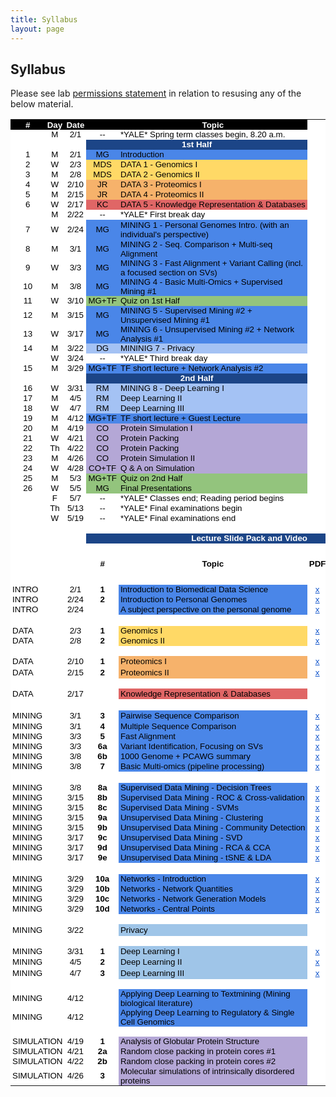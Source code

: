 ```yaml
---
title: Syllabus
layout: page
---
```


## Syllabus
Please see lab [permissions statement](https://sites.gersteinlab.org/permissions) in relation to resusing any of the below material.  

<html>
    <meta http-equiv="Content-Type" content="text/html; charset=utf-8">
    <link type="text/css" rel="stylesheet" href="resources/sheet.css">
    <style type="text/css">.ritz .waffle a { color: inherit; }.ritz .waffle .s7{background-color:#4a86e8;text-align:left;color:#000000;font-family:'docs-Helvetica Neue',Arial;font-size:10pt;vertical-align:middle;white-space:nowrap;overflow:hidden;direction:ltr;padding:0px 3px 0px 3px;}.ritz .waffle .s47{background-color:#ffffff;text-align:center;color:#000000;font-family:'Arial';font-size:10pt;vertical-align:middle;white-space:nowrap;overflow:hidden;direction:ltr;padding:0px 3px 0px 3px;}.ritz .waffle .s29{background-color:#ffffff;text-align:left;color:#000000;font-family:'docs-Helvetica Neue',Arial;font-size:10pt;vertical-align:middle;white-space:normal;overflow:hidden;word-wrap:break-word;direction:ltr;padding:0px 3px 0px 3px;}.ritz .waffle .s4{background-color:#ffffff;text-align:left;color:#000000;font-family:'docs-Helvetica Neue',Arial;font-size:10pt;vertical-align:middle;white-space:nowrap;overflow:hidden;direction:ltr;padding:0px 3px 0px 3px;}.ritz .waffle .s43{background-color:#ffffff;text-align:center;text-decoration:underline;-webkit-text-decoration-skip:none;text-decoration-skip-ink:none;color:#1155cc;font-family:'arial';font-size:10pt;vertical-align:middle;white-space:normal;overflow:hidden;word-wrap:break-word;direction:ltr;padding:0px 3px 0px 3px;}.ritz .waffle .s45{background-color:#ffffff;text-align:left;color:#f4cccc;font-family:'Arial';font-size:10pt;vertical-align:middle;white-space:normal;overflow:hidden;direction:ltr;padding:0px 3px 0px 3px;}.ritz .waffle .s23{background-color:#ffffff;text-align:center;color:#000000;font-family:'Arial';font-size:10pt;vertical-align:middle;white-space:normal;overflow:hidden;word-wrap:break-word;direction:ltr;padding:0px 3px 0px 3px;}.ritz .waffle .s31{background-color:#ffffff;text-align:center;text-decoration:underline;-webkit-text-decoration-skip:none;text-decoration-skip-ink:none;color:#1155cc;font-family:'docs-Helvetica Neue',Arial;font-size:10pt;vertical-align:middle;white-space:nowrap;overflow:hidden;direction:ltr;padding:0px 3px 0px 3px;}.ritz .waffle .s6{background-color:#4a86e8;text-align:center;color:#000000;font-family:'docs-Helvetica Neue',Arial;font-size:10pt;vertical-align:middle;white-space:nowrap;overflow:hidden;direction:ltr;padding:0px 3px 0px 3px;}.ritz .waffle .s32{background-color:#ffffff;text-align:center;text-decoration:underline;-webkit-text-decoration-skip:none;text-decoration-skip-ink:none;color:#1155cc;font-family:'Arial';font-size:10pt;vertical-align:middle;white-space:normal;overflow:hidden;direction:ltr;padding:0px 3px 0px 3px;}.ritz .waffle .s24{background-color:#1c4587;text-align:center;font-weight:bold;color:#ffffff;font-family:'Arial';font-size:10pt;vertical-align:middle;white-space:normal;overflow:hidden;direction:ltr;padding:0px 3px 0px 3px;}.ritz .waffle .s1{background-color:#ffffff;text-align:left;color:#000000;font-family:'Arial';font-size:10pt;vertical-align:middle;white-space:normal;overflow:hidden;direction:ltr;padding:0px 3px 0px 3px;}.ritz .waffle .s15{background-color:#93c47d;text-align:center;color:#000000;font-family:'docs-Helvetica Neue',Arial;font-size:10pt;vertical-align:middle;white-space:nowrap;overflow:hidden;direction:ltr;padding:0px 3px 0px 3px;}.ritz .waffle .s22{background-color:#ffffff;text-align:center;color:#000000;font-family:'Arial';font-size:10pt;vertical-align:middle;white-space:normal;overflow:hidden;direction:ltr;padding:0px 3px 0px 3px;}.ritz .waffle .s33{background-color:#ffffff;text-align:left;text-decoration:underline;-webkit-text-decoration-skip:none;text-decoration-skip-ink:none;color:#1155cc;font-family:'Arial';font-size:10pt;vertical-align:middle;white-space:normal;overflow:hidden;direction:ltr;padding:0px 3px 0px 3px;}.ritz .waffle .s48{background-color:#b4a7d6;text-align:left;color:#000000;font-family:'docs-Helvetica Neue',Arial;font-size:10pt;vertical-align:middle;white-space:nowrap;overflow:hidden;direction:ltr;padding:0px 3px 0px 3px;}.ritz .waffle .s12{background-color:#e06666;text-align:center;color:#000000;font-family:'docs-Helvetica Neue',Arial;font-size:10pt;vertical-align:middle;white-space:nowrap;overflow:hidden;direction:ltr;padding:0px 3px 0px 3px;}.ritz .waffle .s14{background-color:#4a86e8;text-align:left;color:#000000;font-family:'docs-Helvetica Neue',Arial;font-size:10pt;vertical-align:middle;white-space:normal;overflow:hidden;direction:ltr;padding:0px 3px 0px 3px;}.ritz .waffle .s49{background-color:#b4a7d6;text-align:left;color:#000000;font-family:'Arial';font-size:10pt;vertical-align:middle;white-space:normal;overflow:hidden;direction:ltr;padding:0px 3px 0px 3px;}.ritz .waffle .s11{background-color:#f6b26b;text-align:left;color:#000000;font-family:'docs-Helvetica Neue',Arial;font-size:10pt;vertical-align:middle;white-space:nowrap;overflow:hidden;direction:ltr;padding:0px 3px 0px 3px;}.ritz .waffle .s30{background-color:#ffffff;text-align:center;color:#f4cccc;font-family:'docs-Helvetica Neue',Arial;font-size:10pt;vertical-align:middle;white-space:normal;overflow:hidden;word-wrap:break-word;direction:ltr;padding:0px 3px 0px 3px;}.ritz .waffle .s3{background-color:#ffffff;text-align:center;color:#000000;font-family:'docs-Helvetica Neue',Arial;font-size:10pt;vertical-align:middle;white-space:normal;overflow:hidden;word-wrap:break-word;direction:ltr;padding:0px 3px 0px 3px;}.ritz .waffle .s36{background-color:#ffffff;text-align:center;text-decoration:underline;-webkit-text-decoration-skip:none;text-decoration-skip-ink:none;color:#1155cc;font-family:'Arial';font-size:10pt;vertical-align:middle;white-space:nowrap;overflow:hidden;direction:ltr;padding:0px 3px 0px 3px;}.ritz .waffle .s40{background-color:#e06666;text-align:left;color:#000000;font-family:'docs-Helvetica Neue',Arial;font-size:10pt;vertical-align:middle;white-space:normal;overflow:hidden;direction:ltr;padding:0px 3px 0px 3px;}.ritz .waffle .s37{background-color:#ffffff;text-align:center;text-decoration:underline;-webkit-text-decoration-skip:none;text-decoration-skip-ink:none;color:#1155cc;font-family:'arial';font-size:10pt;vertical-align:middle;white-space:normal;overflow:hidden;direction:ltr;padding:0px 3px 0px 3px;}.ritz .waffle .s44{background-color:#ffffff;text-align:center;text-decoration:underline;-webkit-text-decoration-skip:none;text-decoration-skip-ink:none;color:#1155cc;font-family:'Arial';font-size:10pt;vertical-align:middle;white-space:normal;overflow:hidden;word-wrap:break-word;direction:ltr;padding:0px 3px 0px 3px;}.ritz .waffle .s26{background-color:#ffffff;text-align:center;font-weight:bold;color:#000000;font-family:'Arial';font-size:10pt;vertical-align:middle;white-space:normal;overflow:hidden;direction:ltr;padding:0px 3px 0px 3px;}.ritz .waffle .s50{background-color:#ffffff;text-align:left;font-weight:bold;color:#000000;font-family:'Arial';font-size:10pt;vertical-align:middle;white-space:normal;overflow:hidden;direction:ltr;padding:0px 3px 0px 3px;}.ritz .waffle .s16{background-color:#93c47d;text-align:left;color:#000000;font-family:'docs-Helvetica Neue',Arial;font-size:10pt;vertical-align:middle;white-space:normal;overflow:hidden;direction:ltr;padding:0px 3px 0px 3px;}.ritz .waffle .s28{background-color:#ffffff;text-align:center;font-weight:bold;color:#000000;font-family:'Arial';font-size:10pt;vertical-align:middle;white-space:normal;overflow:hidden;word-wrap:break-word;direction:ltr;padding:0px 3px 0px 3px;}.ritz .waffle .s2{background-color:#ffffff;text-align:center;color:#000000;font-family:'docs-Helvetica Neue',Arial;font-size:10pt;vertical-align:middle;white-space:nowrap;overflow:hidden;direction:ltr;padding:0px 3px 0px 3px;}.ritz .waffle .s13{background-color:#e06666;text-align:left;color:#000000;font-family:'docs-Helvetica Neue',Arial;font-size:10pt;vertical-align:middle;white-space:nowrap;overflow:hidden;direction:ltr;padding:0px 3px 0px 3px;}.ritz .waffle .s8{background-color:#ffd966;text-align:center;color:#000000;font-family:'docs-Helvetica Neue',Arial;font-size:10pt;vertical-align:middle;white-space:nowrap;overflow:hidden;direction:ltr;padding:0px 3px 0px 3px;}.ritz .waffle .s9{background-color:#ffd966;text-align:left;color:#000000;font-family:'docs-Helvetica Neue',Arial;font-size:10pt;vertical-align:middle;white-space:nowrap;overflow:hidden;direction:ltr;padding:0px 3px 0px 3px;}.ritz .waffle .s25{background-color:#ffffff;text-align:center;font-weight:bold;color:#ffffff;font-family:'Arial';font-size:10pt;vertical-align:middle;white-space:normal;overflow:hidden;direction:ltr;padding:0px 3px 0px 3px;}.ritz .waffle .s39{background-color:#ffffff;text-align:left;color:#000000;font-family:'arial';font-size:10pt;vertical-align:middle;white-space:normal;overflow:hidden;direction:ltr;padding:0px 3px 0px 3px;}.ritz .waffle .s5{background-color:#1c4587;text-align:center;font-weight:bold;color:#ffffff;font-family:'docs-Helvetica Neue',Arial;font-size:10pt;vertical-align:middle;white-space:nowrap;overflow:hidden;direction:ltr;padding:0px 3px 0px 3px;}.ritz .waffle .s38{background-color:#f6b26b;text-align:left;color:#000000;font-family:'docs-Helvetica Neue',Arial;font-size:10pt;vertical-align:middle;white-space:normal;overflow:hidden;direction:ltr;padding:0px 3px 0px 3px;}.ritz .waffle .s42{background-color:#4a86e8;text-align:left;color:#000000;font-family:'Arial';font-size:10pt;vertical-align:middle;white-space:normal;overflow:hidden;direction:ltr;padding:0px 3px 0px 3px;}.ritz .waffle .s34{background-color:#ffffff;text-align:center;color:#f4cccc;font-family:'Arial';font-size:10pt;vertical-align:middle;white-space:normal;overflow:hidden;direction:ltr;padding:0px 3px 0px 3px;}.ritz .waffle .s46{background-color:#9fc5e8;text-align:left;color:#000000;font-family:'docs-Helvetica Neue',Arial;font-size:10pt;vertical-align:middle;white-space:normal;overflow:hidden;direction:ltr;padding:0px 3px 0px 3px;}.ritz .waffle .s35{background-color:#ffffff;text-align:left;color:#000000;font-family:'docs-Helvetica Neue',Arial;font-size:10pt;vertical-align:middle;white-space:normal;overflow:hidden;direction:ltr;padding:0px 3px 0px 3px;}.ritz .waffle .s41{background-color:#ffffff;text-align:center;text-decoration:underline;-webkit-text-decoration-skip:none;text-decoration-skip-ink:none;color:#1155cc;font-family:'docs-Helvetica Neue',Arial;font-size:10pt;vertical-align:middle;white-space:normal;overflow:hidden;direction:ltr;padding:0px 3px 0px 3px;}.ritz .waffle .s20{background-color:#b4a7d6;text-align:center;color:#000000;font-family:'docs-Helvetica Neue',Arial;font-size:10pt;vertical-align:middle;white-space:nowrap;overflow:hidden;direction:ltr;padding:0px 3px 0px 3px;}.ritz .waffle .s19{background-color:#ffffff;text-align:center;font-weight:bold;color:#ffffff;font-family:'docs-Helvetica Neue',Arial;font-size:10pt;vertical-align:middle;white-space:nowrap;overflow:hidden;direction:ltr;padding:0px 3px 0px 3px;}.ritz .waffle .s21{background-color:#b4a7d6;text-align:left;color:#000000;font-family:'docs-Helvetica Neue',Arial;font-size:10pt;vertical-align:middle;white-space:normal;overflow:hidden;direction:ltr;padding:0px 3px 0px 3px;}.ritz .waffle .s0{background-color:#000000;text-align:center;font-weight:bold;color:#ffffff;font-family:'docs-Helvetica Neue',Arial;font-size:10pt;vertical-align:middle;white-space:nowrap;overflow:hidden;direction:ltr;padding:0px 3px 0px 3px;}.ritz .waffle .s27{background-color:#ffffff;text-align:center;font-weight:bold;color:#000000;font-family:'Arial';font-size:10pt;vertical-align:middle;white-space:nowrap;overflow:hidden;direction:ltr;padding:0px 3px 0px 3px;}.ritz .waffle .s17{background-color:#a4c2f4;text-align:center;color:#000000;font-family:'docs-Helvetica Neue',Arial;font-size:10pt;vertical-align:middle;white-space:normal;overflow:hidden;direction:ltr;padding:0px 3px 0px 3px;}.ritz .waffle .s18{background-color:#a4c2f4;text-align:left;color:#000000;font-family:'docs-Helvetica Neue',Arial;font-size:10pt;vertical-align:middle;white-space:normal;overflow:hidden;direction:ltr;padding:0px 3px 0px 3px;}.ritz .waffle .s10{background-color:#f6b26b;text-align:center;color:#000000;font-family:'docs-Helvetica Neue',Arial;font-size:10pt;vertical-align:middle;white-space:nowrap;overflow:hidden;direction:ltr;padding:0px 3px 0px 3px;}</style>
    <div class="ritz grid-container" dir="ltr">
        <table class="waffle" cellspacing="0" cellpadding="0">
            <tbody>
                <tr style="height: 16px">
                    <td class="s0" dir="ltr">#</td>
                    <td class="s0" dir="ltr">Day</td>
                    <td class="s0" dir="ltr">Date</td>
                    <td class="s0"></td>
                    <td class="s0" dir="ltr">Topic</td>
                    <td class="s1"></td>
                    <td class="s1"></td>
                    <td class="s1"></td>
                    <td class="s1"></td>
                </tr>
                <tr style="height: 16px">
                    <td class="s2"></td>
                    <td class="s3" dir="ltr">M</td>
                    <td class="s3" dir="ltr">2/1</td>
                    <td class="s2" dir="ltr">--</td>
                    <td class="s4" dir="ltr">*YALE* Spring term classes begin, 8.20 a.m.</td>
                    <td class="s1"></td>
                    <td class="s1"></td>
                    <td class="s1"></td>
                    <td class="s1"></td>
                </tr>
                <tr style="height: 16px">
                    <td class="s1"></td>
                    <td class="s1"></td>
                    <td class="s1"></td>
                    <td class="s5" dir="ltr" colspan="2">1st Half</td>
                    <td class="s1"></td>
                    <td class="s1"></td>
                    <td class="s1"></td>
                    <td class="s1"></td>
                </tr>
                <tr style="height: 16px">
                    <td class="s2" dir="ltr">1</td>
                    <td class="s3" dir="ltr">M</td>
                    <td class="s3" dir="ltr">2/1</td>
                    <td class="s6" dir="ltr">MG</td>
                    <td class="s7" dir="ltr">Introduction</td>
                    <td class="s1"></td>
                    <td class="s1"></td>
                    <td class="s1"></td>
                    <td class="s1"></td>
                </tr>
                <tr style="height: 16px">
                    <td class="s2" dir="ltr">2</td>
                    <td class="s3" dir="ltr">W</td>
                    <td class="s3" dir="ltr">2/3</td>
                    <td class="s8" dir="ltr">MDS</td>
                    <td class="s9" dir="ltr">DATA 1 - Genomics I</td>
                    <td class="s1"></td>
                    <td class="s1"></td>
                    <td class="s1"></td>
                    <td class="s1"></td>
                </tr>
                <tr style="height: 16px">
                    <td class="s2" dir="ltr">3</td>
                    <td class="s3" dir="ltr">M</td>
                    <td class="s3" dir="ltr">2/8</td>
                    <td class="s8" dir="ltr">MDS</td>
                    <td class="s9" dir="ltr">DATA 2 - Genomics II</td>
                    <td class="s1"></td>
                    <td class="s1"></td>
                    <td class="s1"></td>
                    <td class="s1"></td>
                </tr>
                <tr style="height: 16px">
                    <td class="s2" dir="ltr">4</td>
                    <td class="s3">W</td>
                    <td class="s3" dir="ltr">2/10</td>
                    <td class="s10" dir="ltr">JR</td>
                    <td class="s11" dir="ltr">DATA 3 - Proteomics I</td>
                    <td class="s1"></td>
                    <td class="s1"></td>
                    <td class="s1"></td>
                    <td class="s1"></td>
                </tr>
                <tr style="height: 16px">
                    <td class="s2" dir="ltr">5</td>
                    <td class="s3">M</td>
                    <td class="s3" dir="ltr">2/15</td>
                    <td class="s10" dir="ltr">JR</td>
                    <td class="s11" dir="ltr">DATA 4 - Proteomics II</td>
                    <td class="s1"></td>
                    <td class="s1"></td>
                    <td class="s1"></td>
                    <td class="s1"></td>
                </tr>
                <tr style="height: 16px">
                    <td class="s2" dir="ltr">6</td>
                    <td class="s3">W</td>
                    <td class="s3" dir="ltr">2/17</td>
                    <td class="s12" dir="ltr">KC</td>
                    <td class="s13" dir="ltr">DATA 5 - Knowledge Representation &amp; Databases</td>
                    <td class="s1"></td>
                    <td class="s1"></td>
                    <td class="s1"></td>
                    <td class="s1"></td>
                </tr>
                <tr style="height: 16px">
                    <td class="s2" dir="ltr"></td>
                    <td class="s3">M</td>
                    <td class="s3" dir="ltr">2/22</td>
                    <td class="s2" dir="ltr">--</td>
                    <td class="s4" dir="ltr">*YALE* First break day</td>
                    <td class="s1"></td>
                    <td class="s1"></td>
                    <td class="s1"></td>
                    <td class="s1"></td>
                </tr>
                <tr style="height: 16px">
                    <td class="s2" dir="ltr" rowspan="2">7</td>
                    <td class="s3" rowspan="2">W</td>
                    <td class="s3" dir="ltr" rowspan="2">2/24</td>
                    <td class="s6" dir="ltr" rowspan="2">MG</td>
                    <td class="s14" rowspan="2">MINING 1 - Personal Genomes Intro. (with an individual&#39;s perspective)</td>
                    <td class="s1"></td>
                    <td class="s1"></td>
                    <td class="s1"></td>
                    <td class="s1"></td>
                </tr>
                <tr style="height: 16px">
                    <td class="s1"></td>
                    <td class="s1"></td>
                    <td class="s1"></td>
                    <td class="s1"></td>
                </tr>
                <tr style="height: 16px">
                    <td class="s2" dir="ltr">8</td>
                    <td class="s3">M</td>
                    <td class="s3" dir="ltr">3/1</td>
                    <td class="s6" dir="ltr">MG</td>
                    <td class="s14" dir="ltr">MINING 2 - Seq. Comparison + Multi-seq Alignment</td>
                    <td class="s1"></td>
                    <td class="s1"></td>
                    <td class="s1"></td>
                    <td class="s1"></td>
                </tr>
                <tr style="height: 16px">
                    <td class="s2" dir="ltr">9</td>
                    <td class="s3">W</td>
                    <td class="s3" dir="ltr">3/3</td>
                    <td class="s6" dir="ltr">MG</td>
                    <td class="s14" dir="ltr">MINING 3 - Fast Alignment + Variant Calling (incl. a focused section on SVs)</td>
                    <td class="s1"></td>
                    <td class="s1"></td>
                    <td class="s1"></td>
                    <td class="s1"></td>
                </tr>
                <tr style="height: 16px">
                    <td class="s2" dir="ltr">10</td>
                    <td class="s3">M</td>
                    <td class="s3" dir="ltr">3/8</td>
                    <td class="s6" dir="ltr">MG</td>
                    <td class="s14" dir="ltr">MINING 4 - Basic Multi-Omics + Supervised Mining #1</td>
                    <td class="s1"></td>
                    <td class="s1"></td>
                    <td class="s1"></td>
                    <td class="s1"></td>
                </tr>
                <tr style="height: 16px">
                    <td class="s2" dir="ltr">11</td>
                    <td class="s3">W</td>
                    <td class="s3" dir="ltr">3/10</td>
                    <td class="s15" dir="ltr">MG+TF</td>
                    <td class="s16">Quiz on 1st Half</td>
                    <td class="s1"></td>
                    <td class="s1"></td>
                    <td class="s1"></td>
                    <td class="s1"></td>
                </tr>
                <tr style="height: 16px">
                    <td class="s2" dir="ltr">12</td>
                    <td class="s3">M</td>
                    <td class="s3" dir="ltr">3/15</td>
                    <td class="s6" dir="ltr">MG</td>
                    <td class="s14" dir="ltr">MINING 5 - Supervised Mining #2 + Unsupervised Mining #1</td>
                    <td class="s1"></td>
                    <td class="s1"></td>
                    <td class="s1"></td>
                    <td class="s1"></td>
                </tr>
                <tr style="height: 16px">
                    <td class="s2" dir="ltr">13</td>
                    <td class="s3">W</td>
                    <td class="s3" dir="ltr">3/17</td>
                    <td class="s6" dir="ltr">MG</td>
                    <td class="s14" dir="ltr">MINING 6 - Unsupervised Mining #2 + Network Analysis #1</td>
                    <td class="s1"></td>
                    <td class="s1"></td>
                    <td class="s1"></td>
                    <td class="s1"></td>
                </tr>
                <tr style="height: 16px">
                    <td class="s2" dir="ltr">14</td>
                    <td class="s3">M</td>
                    <td class="s3" dir="ltr">3/22</td>
                    <td class="s17" dir="ltr">DG</td>
                    <td class="s18" dir="ltr">MININIG 7 - Privacy</td>
                    <td class="s1"></td>
                    <td class="s1"></td>
                    <td class="s1"></td>
                    <td class="s1"></td>
                </tr>
                <tr style="height: 16px">
                    <td class="s2" dir="ltr"></td>
                    <td class="s3" dir="ltr">W</td>
                    <td class="s3" dir="ltr">3/24</td>
                    <td class="s2" dir="ltr">--</td>
                    <td class="s4" dir="ltr">*YALE* Third break day</td>
                    <td class="s1"></td>
                    <td class="s1"></td>
                    <td class="s1"></td>
                    <td class="s1"></td>
                </tr>
                <tr style="height: 16px">
                    <td class="s2" dir="ltr">15</td>
                    <td class="s3">M</td>
                    <td class="s3" dir="ltr">3/29</td>
                    <td class="s6" dir="ltr">MG+TF</td>
                    <td class="s14" dir="ltr">TF short lecture + Network Analysis #2</td>
                    <td class="s1"></td>
                    <td class="s1"></td>
                    <td class="s1"></td>
                    <td class="s1"></td>
                </tr>
                <tr style="height: 16px">
                    <td class="s1"></td>
                    <td class="s19" dir="ltr"></td>
                    <td class="s19" dir="ltr"></td>
                    <td class="s5" dir="ltr" colspan="2">2nd Half</td>
                    <td class="s1"></td>
                    <td class="s1"></td>
                    <td class="s1"></td>
                    <td class="s1"></td>
                </tr>
                <tr style="height: 16px">
                    <td class="s2" dir="ltr">16</td>
                    <td class="s3" dir="ltr">W</td>
                    <td class="s3" dir="ltr">3/31</td>
                    <td class="s17" dir="ltr">RM</td>
                    <td class="s18" dir="ltr">MINING 8 - Deep Learning I</td>
                    <td class="s1"></td>
                    <td class="s1"></td>
                    <td class="s1"></td>
                    <td class="s1"></td>
                </tr>
                <tr style="height: 16px">
                    <td class="s2" dir="ltr">17</td>
                    <td class="s3">M</td>
                    <td class="s3" dir="ltr">4/5</td>
                    <td class="s17" dir="ltr">RM</td>
                    <td class="s18" dir="ltr">Deep Learning II</td>
                    <td class="s1"></td>
                    <td class="s1"></td>
                    <td class="s1"></td>
                    <td class="s1"></td>
                </tr>
                <tr style="height: 16px">
                    <td class="s2" dir="ltr">18</td>
                    <td class="s3" dir="ltr">W</td>
                    <td class="s3" dir="ltr">4/7</td>
                    <td class="s17" dir="ltr">RM</td>
                    <td class="s18" dir="ltr">Deep Learning III</td>
                    <td class="s1"></td>
                    <td class="s1"></td>
                    <td class="s1"></td>
                    <td class="s1"></td>
                </tr>
                <tr style="height: 16px">
                    <td class="s2" dir="ltr">19</td>
                    <td class="s3">M</td>
                    <td class="s3" dir="ltr">4/12</td>
                    <td class="s6" dir="ltr">MG+TF</td>
                    <td class="s14" dir="ltr">TF short lecture + Guest Lecture</td>
                    <td class="s1"></td>
                    <td class="s1"></td>
                    <td class="s1"></td>
                    <td class="s1"></td>
                </tr>
                <tr style="height: 16px">
                    <td class="s2" dir="ltr">20</td>
                    <td class="s3">M</td>
                    <td class="s3" dir="ltr">4/19</td>
                    <td class="s20" dir="ltr">CO</td>
                    <td class="s21">Protein Simulation I</td>
                    <td class="s1"></td>
                    <td class="s1"></td>
                    <td class="s1"></td>
                    <td class="s1"></td>
                </tr>
                <tr style="height: 16px">
                    <td class="s2" dir="ltr">21</td>
                    <td class="s3" dir="ltr">W</td>
                    <td class="s3" dir="ltr">4/21</td>
                    <td class="s20" dir="ltr">CO</td>
                    <td class="s21" dir="ltr">Protein Packing</td>
                    <td class="s1"></td>
                    <td class="s1"></td>
                    <td class="s1"></td>
                    <td class="s1"></td>
                </tr>
                <tr style="height: 16px">
                    <td class="s2" dir="ltr">22</td>
                    <td class="s3" dir="ltr">Th</td>
                    <td class="s3" dir="ltr">4/22</td>
                    <td class="s20" dir="ltr">CO</td>
                    <td class="s21" dir="ltr">Protein Packing</td>
                    <td class="s1"></td>
                    <td class="s1"></td>
                    <td class="s1"></td>
                    <td class="s1"></td>
                </tr>
                <tr style="height: 16px">
                    <td class="s2" dir="ltr">23</td>
                    <td class="s3">M</td>
                    <td class="s3" dir="ltr">4/26</td>
                    <td class="s20" dir="ltr">CO</td>
                    <td class="s21">Protein Simulation II</td>
                    <td class="s1"></td>
                    <td class="s1"></td>
                    <td class="s1"></td>
                    <td class="s1"></td>
                </tr>
                <tr style="height: 16px">
                    <td class="s2" dir="ltr">24</td>
                    <td class="s3" dir="ltr">W</td>
                    <td class="s3" dir="ltr">4/28</td>
                    <td class="s20" dir="ltr">CO+TF</td>
                    <td class="s21" dir="ltr">Q &amp; A on Simulation</td>
                    <td class="s1"></td>
                    <td class="s1"></td>
                    <td class="s1"></td>
                    <td class="s1"></td>
                </tr>
                <tr style="height: 16px">
                    <td class="s2" dir="ltr">25</td>
                    <td class="s3">M</td>
                    <td class="s3" dir="ltr">5/3</td>
                    <td class="s15" dir="ltr">MG+TF</td>
                    <td class="s16" dir="ltr">Quiz on 2nd Half</td>
                    <td class="s1"></td>
                    <td class="s1"></td>
                    <td class="s1"></td>
                    <td class="s1"></td>
                </tr>
                <tr style="height: 16px">
                    <td class="s2" dir="ltr">26</td>
                    <td class="s3" dir="ltr">W</td>
                    <td class="s3" dir="ltr">5/5</td>
                    <td class="s15" dir="ltr">MG</td>
                    <td class="s16">Final Presentations</td>
                    <td class="s1"></td>
                    <td class="s1"></td>
                    <td class="s1"></td>
                    <td class="s1"></td>
                </tr>
                <tr style="height: 16px">
                    <td class="s2"></td>
                    <td class="s3" dir="ltr">F</td>
                    <td class="s3" dir="ltr">5/7</td>
                    <td class="s2" dir="ltr">--</td>
                    <td class="s4" dir="ltr">*YALE* Classes end; Reading period begins</td>
                    <td class="s1"></td>
                    <td class="s1"></td>
                    <td class="s1"></td>
                    <td class="s1"></td>
                </tr>
                <tr style="height: 16px">
                    <td class="s2"></td>
                    <td class="s3" dir="ltr">Th</td>
                    <td class="s3" dir="ltr">5/13</td>
                    <td class="s2" dir="ltr">--</td>
                    <td class="s4" dir="ltr">*YALE* Final examinations begin</td>
                    <td class="s1"></td>
                    <td class="s1"></td>
                    <td class="s1"></td>
                    <td class="s1"></td>
                </tr>
                <tr style="height: 16px">
                    <td class="s2"></td>
                    <td class="s3" dir="ltr">W</td>
                    <td class="s3" dir="ltr">5/19</td>
                    <td class="s2" dir="ltr">--</td>
                    <td class="s4" dir="ltr">*YALE* Final examinations end</td>
                    <td class="s1"></td>
                    <td class="s1"></td>
                    <td class="s1"></td>
                    <td class="s22"></td>
                </tr>
                <tr style="height: 16px">
                    <td class="s23"></td>
                    <td class="s23"></td>
                    <td class="s23"></td>
                    <td class="s23"></td>
                    <td class="s23"></td>
                    <td class="s23"></td>
                    <td class="s23"></td>
                    <td class="s23"></td>
                    <td class="s22"></td>
                </tr>
                <tr style="height: 16px">
                    <td class="s23"></td>
                    <td class="s23"></td>
                    <td class="s23"></td>
                    <td class="s24" dir="ltr" colspan="6">Lecture Slide Pack and Video</td></tr>
                <tr style="height: 66px">
                    <td class="s23"></td>
                    <td class="s23"></td>
                    <td class="s23"></td>
                    <td class="s26" dir="ltr">#</td>
                    <td class="s26" dir="ltr">Topic</td>
                    <td class="s27" dir="ltr">PDF</td>
                    <td class="s27" dir="ltr">PPT</td>
                    <td class="s26" dir="ltr">Youtube</td>
                    <td class="s28" dir="ltr">MPEG</td></tr>
                <tr style="height: 16px">
                    <td class="s29" dir="ltr">INTRO</td>
                    <td class="s30" dir="ltr"></td>
                    <td class="s3" dir="ltr">2/1</td>
                    <td class="s26" dir="ltr">1</td>
                    <td class="s14" dir="ltr">Introduction to Biomedical Data Science</td>
                    <td class="s31" dir="ltr">
                        <a target="_blank" href="http://files2.gersteinlab.org/public-docs/2021/02.21/cbb752-MG-spr21-01-biomed-datasci-intro.pdf">x</a></td>
                    <td class="s31" dir="ltr">
                        <a target="_blank" href="http://files2.gersteinlab.org/public-docs/2021/02.21/cbb752-MG-spr21-01-biomed-datasci-intro.ppt">x</a></td>
                    <td class="s32" dir="ltr">
                        <a target="_blank" href="https://youtu.be/0B9BYt5bV84">x</a></td>
                    <td class="s32" dir="ltr">
                        <a target="_blank" href="http://files.gersteinlab.org/media/videos/BioDataSciMiningModeling-Lecture_default.cbb752b21-1feb21.01-intro-lect.onweb.wo2faces.mp4">x</a></td>
                </tr>
                <tr style="height: 16px">
                    <td class="s29" dir="ltr">INTRO</td>
                    <td class="s30"></td>
                    <td class="s3" dir="ltr">2/24</td>
                    <td class="s26" dir="ltr">2</td>
                    <td class="s14" dir="ltr">Introduction to Personal Genomes</td>
                    <td class="s31" dir="ltr">
                        <a target="_blank" href="http://files2.gersteinlab.org/public-docs/2021/03.05/cbb752-MG-spr21-02-personalgenomes-intro.pdf">x</a></td>
                    <td class="s31" dir="ltr">
                        <a target="_blank" href="http://files2.gersteinlab.org/public-docs/2021/03.05/cbb752-MG-spr21-02-personalgenomes-intro.pptx">x</a></td>
                    <td class="s32" dir="ltr">
                        <a target="_blank" href="https://youtu.be/K_Q-17uWlxo">x</a></td>
                    <td class="s32" dir="ltr">
                        <a target="_blank" href="http://files.gersteinlab.org/media/videos/BioDataSciMiningModeling-Lecture_default.cbb752b21-24feb21.2-Intro-to-Personal-Genomes.onweb.mp4">x</a></td>
                </tr>
                <tr style="height: 16px">
                    <td class="s29" dir="ltr">INTRO</td>
                    <td class="s34" dir="ltr"></td>
                    <td class="s22" dir="ltr">2/24</td>
                    <td class="s26" dir="ltr"></td>
                    <td class="s14" dir="ltr">A subject perspective on the personal genome</td>
                    <td class="s32" dir="ltr">
                        <a target="_blank" href="http://files2.gersteinlab.org/public-docs/2021/02.24/Zimmer_MBB_452_genome_talk_2021.pdf">x</a></td>
                    <td class="s32" dir="ltr">
                        <a target="_blank" href="http://files2.gersteinlab.org/public-docs/2021/02.24/Zimmer_MBB_452_genome_talk_2021.pdf">x</a></td>
                    <td class="s32" dir="ltr">
                        <a target="_blank" href="https://youtu.be/0qDgfrPY180">x</a></td>
                    <td class="s32" dir="ltr">
                        <a target="_blank" href="http://files.gersteinlab.org/media/videos/BioDataSciMiningModeling_Lecture_default_cbb752b21_24feb21_Carl_Zimmer_Personal_Genome.mp4">x</a></td>
                </tr>
                <tr style="height: 18px">
                    <td class="s35" dir="ltr"></td>
                    <td class="s30"></td>
                    <td class="s3" dir="ltr"></td>
                    <td class="s26" dir="ltr"></td>
                    <td class="s35" dir="ltr"></td>
                    <td class="s36" dir="ltr"></td>
                    <td class="s31" dir="ltr"></td>
                    <td class="s32" dir="ltr"></td>
                    <td class="s32" dir="ltr"></td>
                </tr>
                <tr style="height: 16px">
                    <td class="s29" dir="ltr">DATA</td>
                    <td class="s1"></td>
                    <td class="s3" dir="ltr">2/3</td>
                    <td class="s26" dir="ltr">1</td>
                    <td class="s9" dir="ltr">Genomics I</td>
                    <td class="s37" dir="ltr">
                        <a target="_blank" href="http://files2.gersteinlab.org/public-docs/2021/02.03/210203_Genomics.pdf">x</a></td>
                    <td class="s1"></td>
                    <td class="s37" dir="ltr">
                        <a target="_blank" href="https://youtu.be/1Ns--G_v4pY">x</a></td>
                    <td class="s37" dir="ltr">
                        <a target="_blank" href="http://files.gersteinlab.org/media/videos/BioDataSciMiningModeling_0203.mp4">x</a></td>
                </tr>
                <tr style="height: 16px">
                    <td class="s29" dir="ltr">DATA</td>
                    <td class="s1"></td>
                    <td class="s3" dir="ltr">2/8</td>
                    <td class="s26" dir="ltr">2</td>
                    <td class="s9" dir="ltr">Genomics II</td>
                    <td class="s37" dir="ltr">
                        <a target="_blank" href="http://files2.gersteinlab.org/public-docs/2021/02.08/210207_Genomics_II.pdf">x</a></td>
                    <td class="s1"></td>
                    <td class="s37" dir="ltr">
                        <a target="_blank" href="https://youtu.be/XYxxfF1O0Y4">x</a></td>
                    <td class="s37" dir="ltr">
                        <a target="_blank" href="http://files.gersteinlab.org/media/videos/BioDataSciMiningModeling_0208.mp4">x</a></td>
                </tr>
                <tr style="height: 16px">
                    <td class="s1"></td>
                    <td class="s1"></td>
                    <td class="s1"></td>
                    <td class="s1"></td>
                    <td class="s1"></td>
                    <td class="s1"></td>
                    <td class="s1"></td>
                    <td class="s1"></td>
                    <td class="s1"></td>
                </tr>
                <tr style="height: 18px">
                    <td class="s1" dir="ltr">DATA</td>
                    <td class="s1"></td>
                    <td class="s3">2/10</td>
                    <td class="s26" dir="ltr">1</td>
                    <td class="s38" dir="ltr">Proteomics I</td>
                    <td class="s37" dir="ltr">
                        <a target="_blank" href="http://files2.gersteinlab.org/public-docs/2021/02.10/CBB_752_2021_Proteins.pdf">x</a></td>
                    <td class="s1"></td>
                    <td class="s37" dir="ltr">
                        <a target="_blank" href="https://youtu.be/sH_FU9GlwU8">x</a></td>
                    <td class="s32" dir="ltr">
                        <a target="_blank" href="http://files.gersteinlab.org/media/videos/BioDataSciMiningModeling_0210.mp4">x</a></td>
                </tr>
                <tr style="height: 18px">
                    <td class="s1" dir="ltr">DATA</td>
                    <td class="s1"></td>
                    <td class="s3">2/15</td>
                    <td class="s26" dir="ltr">2</td>
                    <td class="s38" dir="ltr">Proteomics II</td>
                    <td class="s37" dir="ltr">
                        <a target="_blank" href="http://files2.gersteinlab.org/public-docs/2021/02.15/CBB_752_2021_Structure.pdf">x</a></td>
                    <td class="s39"></td>
                    <td class="s32" dir="ltr">
                        <a target="_blank" href="https://youtu.be/K_Q-17uWlxo">x</a></td>
                    <td class="s32" dir="ltr">
                        <a target="_blank" href="http://files.gersteinlab.org/media/videos/BioDataSciMiningModeling_0215.mp4">x</a></td>
                </tr>
                <tr style="height: 16px">
                    <td class="s1"></td>
                    <td class="s1"></td>
                    <td class="s1"></td>
                    <td class="s1"></td>
                    <td class="s1"></td>
                    <td class="s1"></td>
                    <td class="s1"></td>
                    <td class="s1"></td>
                    <td class="s1"></td>
                </tr>
                <tr style="height: 17px">
                    <td class="s1" dir="ltr">DATA</td>
                    <td class="s1"></td>
                    <td class="s3">2/17</td>
                    <td class="s26" dir="ltr"></td>
                    <td class="s40" dir="ltr">Knowledge Representation &amp; Databases</td>
                    <td class="s1"></td>
                    <td class="s37" dir="ltr">
                        <a target="_blank" href="http://files2.gersteinlab.org/public-docs/2021/02.17/Database_KB_Cheung_2_17_21.pptx">x</a></td>
                    <td class="s37" dir="ltr">
                        <a target="_blank" href="https://youtu.be/zhiUTJNGhvw">x</a></td>
                    <td class="s37" dir="ltr">
                        <a target="_blank" href="http://files.gersteinlab.org/media/videos/BioDataSciMiningModeling_0217.mp4">x</a></td>
                </tr>
                <tr style="height: 18px">
                    <td class="s35" dir="ltr"></td>
                    <td class="s1" dir="ltr"></td>
                    <td class="s3" dir="ltr"></td>
                    <td class="s26" dir="ltr"></td>
                    <td class="s35" dir="ltr"></td>
                    <td class="s36" dir="ltr"></td>
                    <td class="s31" dir="ltr"></td>
                    <td class="s32" dir="ltr"></td>
                    <td class="s32" dir="ltr"></td>
                </tr>
                <tr style="height: 18px">
                    <td class="s1" dir="ltr">MINING</td>
                    <td class="s45"></td>
                    <td class="s3" dir="ltr">3/1</td>
                    <td class="s26" dir="ltr">3</td>
                    <td class="s14" dir="ltr">Pairwise Sequence Comparison</td>
                    <td class="s36" dir="ltr">
                        <a target="_blank" href="http://files2.gersteinlab.org/public-docs/2021/03.05/cbb752-MG-spr21-03-seqcmp.pdf">x</a></td>
                    <td class="s31" dir="ltr">
                        <a target="_blank" href="http://files2.gersteinlab.org/public-docs/2021/03.05/cbb752-MG-spr21-03-seqcmp.ppt">x</a></td>
                    <td class="s32" dir="ltr">
                        <a target="_blank" href="https://youtu.be/vIhskcQH2m0">x</a></td>
                    <td class="s32" dir="ltr">
                        <a target="_blank" href="http://files.gersteinlab.org/media/videos/BioDataSciMiningModeling-Lecture_default.cbb752b21-1mar21.03-seqcmp.reencode.onweb.mp4">x</a></td>
                </tr>
                <tr style="height: 16px">
                    <td class="s1" dir="ltr">MINING</td>
                    <td class="s45"></td>
                    <td class="s3" dir="ltr">3/1</td>
                    <td class="s26" dir="ltr">4</td>
                    <td class="s14" dir="ltr">Multiple Sequence Comparison</td>
                    <td class="s31" dir="ltr">
                        <a target="_blank" href="http://files2.gersteinlab.org/public-docs/2021/03.05/cbb752-MG-spr21-04-multiseq.pdf">x</a></td>
                    <td class="s41" dir="ltr">
                        <a target="_blank" href="http://files2.gersteinlab.org/public-docs/2021/03.05/cbb752-MG-spr21-04-multiseq.ppt">x</a></td>
                    <td class="s37" dir="ltr">
                        <a target="_blank" href="https://youtu.be/1n8wIPTOYPY">x</a></td>
                    <td class="s37" dir="ltr">
                        <a target="_blank" href="http://files.gersteinlab.org/media/videos/BioDataSciMiningModeling-Lecture_default.cbb752b21-1mar21.04-multiseq.reencode.onweb.mp4">x</a></td>
                </tr>
                <tr style="height: 16px">
                    <td class="s1" dir="ltr">MINING</td>
                    <td class="s45"></td>
                    <td class="s3" dir="ltr">3/3</td>
                    <td class="s26" dir="ltr">5</td>
                    <td class="s42" dir="ltr">Fast Alignment</td>
                    <td class="s41" dir="ltr">
                        <a target="_blank" href="http://files2.gersteinlab.org/public-docs/2021/03.05/cbb752-MG-spr21-05-fastalign.pdf">x</a></td>
                    <td class="s41" dir="ltr">
                        <a target="_blank" href="http://files2.gersteinlab.org/public-docs/2021/03.05/cbb752-MG-spr21-05-fastalign.ppt">x</a></td>
                    <td class="s37" dir="ltr">
                        <a target="_blank" href="https://youtu.be/G7JQUGnpx_Q">x</a></td>
                    <td class="s37" dir="ltr">
                        <a target="_blank" href="http://files.gersteinlab.org/media/videos/BioDataSciMiningModeling-Lecture_default.cbb752b21-3mar21.05-fast-alignment.onweb.mp4">x</a></td>
                </tr>
                <tr style="height: 16px">
                    <td class="s1" dir="ltr">MINING</td>
                    <td class="s45"></td>
                    <td class="s3" dir="ltr">3/3</td>
                    <td class="s26" dir="ltr">6a</td>
                    <td class="s42" dir="ltr">Variant Identification, Focusing on SVs</td>
                    <td class="s41" dir="ltr">
                        <a target="_blank" href="http://files2.gersteinlab.org/public-docs/2021/03.05/cbb752-MG-spr21-06-SNVs-SVs.pdf">x</a></td>
                    <td class="s41" dir="ltr">
                        <a target="_blank" href="http://files2.gersteinlab.org/public-docs/2021/03.05/cbb752-MG-spr21-06-SNVs-SVs.pptx">x</a></td>
                    <td class="s37" dir="ltr">
                        <a target="_blank" href="https://youtu.be/r_Wj3mQS5Rg">x</a></td>
                    <td class="s37" dir="ltr">
                        <a target="_blank" href="http://files.gersteinlab.org/media/videos/BioDataSciMiningModeling-Lecture_default.cbb752b21-3mar21.06-SNVs-SVs.onweb.mp4">x</a></td>
                </tr>
                <tr style="height: 16px">
                    <td class="s1" dir="ltr">MINING</td>
                    <td class="s45"></td>
                    <td class="s3" dir="ltr">3/8</td>
                    <td class="s26" dir="ltr">6b</td>
                    <td class="s42" dir="ltr">1000 Genome + PCAWG summary</td>
                    <td class="s41" dir="ltr">
                        <a target="_blank" href="http://files2.gersteinlab.org/public-docs/2021/04.25/cbb752-mg-spr21-06b-1000G-PCAWG.pdf">x</a></td>
                    <td class="s31" dir="ltr">
                        <a target="_blank" href="http://files2.gersteinlab.org/public-docs/2021/04.25/cbb752-mg-spr21-06b-1000G-PCAWG.pptx">x</a></td>
                    <td class="s32" dir="ltr">
                        <a target="_blank" href="https://youtu.be/W_9PMdrVcoU">x</a></td>
                    <td class="s32" dir="ltr">
                        <a target="_blank" href="http://files.gersteinlab.org/media/videos/BioDataSciMiningModeling-Lecture_default.cbb752b21-8mar21.6b-1000G-PCAWG.onweb.mp4">x</a></td>
                </tr>
                <tr style="height: 16px">
                    <td class="s1" dir="ltr">MINING</td>
                    <td class="s45"></td>
                    <td class="s3" dir="ltr">3/8</td>
                    <td class="s26" dir="ltr">7</td>
                    <td class="s42" dir="ltr">Basic Multi-omics (pipeline processing)</td>
                    <td class="s41" dir="ltr">
                        <a target="_blank" href="http://files2.gersteinlab.org/public-docs/2021/04.25/cbb752-mg-spr21-07-multi-omics.pdf">x</a></td>
                    <td class="s31" dir="ltr">
                        <a target="_blank" href="http://files2.gersteinlab.org/public-docs/2021/04.25/cbb752-mg-spr21-07-multi-omics.pptx">x</a></td>
                    <td class="s32" dir="ltr">
                        <a target="_blank" href="https://youtu.be/6518t-LZPIU">x</a></td>
                    <td class="s32" dir="ltr">
                        <a target="_blank" href="http://files.gersteinlab.org/media/videos/BioDataSciMiningModeling-Lecture_default.cbb752b21-8mar21.07-multi-omics.onweb.mp4">x</a></td>
                </tr>
                <tr style="height: 18px">
                    <td class="s35" dir="ltr"></td>
                    <td class="s1" dir="ltr"></td>
                    <td class="s3" dir="ltr"></td>
                    <td class="s26" dir="ltr"></td>
                    <td class="s35" dir="ltr"></td>
                    <td class="s36" dir="ltr"></td>
                    <td class="s31" dir="ltr"></td>
                    <td class="s32" dir="ltr"></td>
                    <td class="s32" dir="ltr"></td>
                </tr>
                <tr style="height: 16px">
                    <td class="s1" dir="ltr">MINING</td>
                    <td class="s45"></td>
                    <td class="s3" dir="ltr">3/8</td>
                    <td class="s26" dir="ltr">8a</td>
                    <td class="s42" dir="ltr">Supervised Data Mining - Decision Trees</td>
                    <td class="s31" dir="ltr">
                        <a target="_blank" href="http://files2.gersteinlab.org/public-docs/2021/04.25/cbb752-mg-spr21-08a-datamining-supervised-decisiontrees.pdf">x</a></td>
                    <td class="s31" dir="ltr">
                        <a target="_blank" href="http://files2.gersteinlab.org/public-docs/2021/04.25/cbb752-mg-spr21-08a-datamining-supervised-decisiontrees.ppt">x</a></td>
                    <td class="s32" dir="ltr">
                        <a target="_blank" href="https://youtu.be/NHXsSPkhcUI">x</a></td>
                    <td class="s37" dir="ltr">
                        <a target="_blank" href="http://files.gersteinlab.org/media/videos/BioDataSciMiningModeling-Lecture_default.cbb752b21-8mar21.08a-datamining-supervised-decisiontrees.onweb.mp4">x</a></td>
                </tr>
                <tr style="height: 16px">
                    <td class="s1" dir="ltr">MINING</td>
                    <td class="s45"></td>
                    <td class="s3" dir="ltr">3/15</td>
                    <td class="s26" dir="ltr">8b</td>
                    <td class="s42" dir="ltr">Supervised Data Mining - ROC &amp; Cross-validation</td>
                    <td class="s31" dir="ltr">
                        <a target="_blank" href="http://files2.gersteinlab.org/public-docs/2021/04.25/cbb752-mg-spr21-08b-datamining-supervised-ROCs-Cross-validation.pdf">x</a></td>
                    <td class="s31" dir="ltr">
                        <a target="_blank" href="http://files2.gersteinlab.org/public-docs/2021/04.25/cbb752-mg-spr21-08b-datamining-supervised-ROCs-Cross-validation.ppt">x</a></td>
                    <td class="s32" dir="ltr">
                        <a target="_blank" href="https://youtu.be/q6n346cRNMY">x</a></td>
                    <td class="s37" dir="ltr">
                        <a target="_blank" href="http://files.gersteinlab.org/media/videos/BioDataSciMiningModeling-Lecture_default.cbb752b21-15mar21.8b.Supervised-mining-ROC-n-crossvalidation.onweb.mp4">x</a></td>
                </tr>
                <tr style="height: 16px">
                    <td class="s1" dir="ltr">MINING</td>
                    <td class="s45"></td>
                    <td class="s3" dir="ltr">3/15</td>
                    <td class="s26" dir="ltr">8c</td>
                    <td class="s42" dir="ltr">Supervised Data Mining - SVMs</td>
                    <td class="s31" dir="ltr">
                        <a target="_blank" href="http://files2.gersteinlab.org/public-docs/2021/04.25/cbb752-mg-spr21-08c-datamining-supervised-SVMs.pdf">x</a></td>
                    <td class="s41" dir="ltr">
                        <a target="_blank" href="http://files2.gersteinlab.org/public-docs/2021/04.25/cbb752-mg-spr21-08c-datamining-supervised-SVMs.ppt">x</a></td>
                    <td class="s37" dir="ltr">
                        <a target="_blank" href="https://youtu.be/ag71egQPz9w">x</a></td>
                    <td class="s37" dir="ltr">
                        <a target="_blank" href="http://files.gersteinlab.org/media/videos/BioDataSciMiningModeling-Lecture_default.cbb752b21-15mar21.8c-Supervised-mining-SVMs.onweb.mp4">x</a></td>
                </tr>
                <tr style="height: 16px">
                    <td class="s1" dir="ltr">MINING</td>
                    <td class="s45"></td>
                    <td class="s3" dir="ltr">3/15</td>
                    <td class="s26" dir="ltr">9a</td>
                    <td class="s42" dir="ltr">Unsupervised Data Mining - Clustering</td>
                    <td class="s31" dir="ltr">
                        <a target="_blank" href="http://files2.gersteinlab.org/public-docs/2021/04.25/cbb752-mg-spr21-09a-datamining-unsupervised--clustering.pdf">x</a></td>
                    <td class="s31" dir="ltr">
                        <a target="_blank" href="http://files2.gersteinlab.org/public-docs/2021/04.25/cbb752-mg-spr21-09a-datamining-unsupervised--clustering.pptx">x</a></td>
                    <td class="s32" dir="ltr">
                        <a target="_blank" href="https://youtu.be/9hDw_aLzSPw">x</a></td>
                    <td class="s37" dir="ltr">
                        <a target="_blank" href="http://files.gersteinlab.org/media/videos/BioDataSciMiningModeling-Lecture_default.cbb752b21-15mar21.9a.Unsupervised-mining-clustering.onweb.mp4">x</a></td>
                </tr>
                <tr style="height: 16px">
                    <td class="s1" dir="ltr">MINING</td>
                    <td class="s45"></td>
                    <td class="s3" dir="ltr">3/15</td>
                    <td class="s26" dir="ltr">9b</td>
                    <td class="s42" dir="ltr">Unsupervised Data Mining - Community Detection</td>
                    <td class="s31" dir="ltr">
                        <a target="_blank" href="http://files2.gersteinlab.org/public-docs/2021/04.25/cbb752-mg-spr21-09b-datamining-unsupervised--community-detection.pdf">x</a></td>
                    <td class="s31" dir="ltr">
                        <a target="_blank" href="http://files2.gersteinlab.org/public-docs/2021/04.25/cbb752-mg-spr21-09b-datamining-unsupervised--community-detection.pptx">x</a></td>
                    <td class="s32" dir="ltr">
                        <a target="_blank" href="https://youtu.be/OMbl73OwNFo">x</a></td>
                    <td class="s37" dir="ltr">
                        <a target="_blank" href="http://files.gersteinlab.org/media/videos/BioDataSciMiningModeling-Lecture_default.cbb752b21-15mar21.9b-Unsupervised-mining-Communities.onweb.mp4">x</a></td>
                </tr>
                <tr style="height: 16px">
                    <td class="s1" dir="ltr">MINING</td>
                    <td class="s45"></td>
                    <td class="s3" dir="ltr">3/17</td>
                    <td class="s26" dir="ltr">9c</td>
                    <td class="s42" dir="ltr">Unsupervised Data Mining - SVD</td>
                    <td class="s31" dir="ltr">
                        <a target="_blank" href="http://files2.gersteinlab.org/public-docs/2021/04.25/cbb752-mg-spr21-09c-datamining-unsupervised--svd.pdf">x</a></td>
                    <td class="s31" dir="ltr">
                        <a target="_blank" href="http://files2.gersteinlab.org/public-docs/2021/04.25/cbb752-mg-spr21-09c-datamining-unsupervised--svd.pptx">x</a></td>
                    <td class="s32" dir="ltr">
                        <a target="_blank" href="https://youtu.be/UdtzKBp8VH0">x</a></td>
                    <td class="s37" dir="ltr">
                        <a target="_blank" href="http://files.gersteinlab.org/media/videos/BioDataSciMiningModeling-Lecture_default.cbb752b21-17mar21.09c-SVD.onweb.mp4">x</a></td>
                </tr>
                <tr style="height: 16px">
                    <td class="s1" dir="ltr">MINING</td>
                    <td class="s45"></td>
                    <td class="s3" dir="ltr">3/17</td>
                    <td class="s26" dir="ltr">9d</td>
                    <td class="s42" dir="ltr">Unsupervised Data Mining - RCA &amp; CCA</td>
                    <td class="s31" dir="ltr">
                        <a target="_blank" href="http://files2.gersteinlab.org/public-docs/2021/04.25/cbb752-mg-spr21-09d-datamining-unsupervised--rca-cca.pdf">x</a></td>
                    <td class="s31" dir="ltr">
                        <a target="_blank" href="http://files2.gersteinlab.org/public-docs/2021/04.25/cbb752-mg-spr21-09d-datamining-unsupervised--rca-cca.pdf">x</a></td>
                    <td class="s43" dir="ltr">
                        <a target="_blank" href="https://youtu.be/dX_LVKsCee0">x</a></td>
                    <td class="s37" dir="ltr">
                        <a target="_blank" href="http://files.gersteinlab.org/media/videos/BioDataSciMiningModeling-Lecture_default.cbb752b21-17mar21.09d-datamining-unsupervised--rca-cca.onweb.mp4">x</a></td>
                </tr>
                <tr style="height: 16px">
                    <td class="s1" dir="ltr">MINING</td>
                    <td class="s45"></td>
                    <td class="s3" dir="ltr">3/17</td>
                    <td class="s26" dir="ltr">9e</td>
                    <td class="s42" dir="ltr">Unsupervised Data Mining - tSNE &amp; LDA</td>
                    <td class="s31" dir="ltr">
                        <a target="_blank" href="http://files2.gersteinlab.org/public-docs/2021/04.25/cbb752-mg-spr21-09e-datamining-unsupervised--tsne-lda.pdf">x</a></td>
                    <td class="s31" dir="ltr">
                        <a target="_blank" href="http://files2.gersteinlab.org/public-docs/2021/04.25/cbb752-mg-spr21-09e-datamining-unsupervised--tsne-lda.pptx">x</a></td>
                    <td class="s44" dir="ltr">
                        <a target="_blank" href="https://youtu.be/rHZDa3Wr3j4">x</a></td>
                    <td class="s37" dir="ltr">
                        <a target="_blank" href="http://files.gersteinlab.org/media/videos/BioDataSciMiningModeling-Lecture_default.cbb752b21-17mar21.09e-datamining-unsupervised--tsne-lda.onweb.mp4">x</a></td>
                </tr>
                <tr style="height: 18px">
                    <td class="s35" dir="ltr"></td>
                    <td class="s1" dir="ltr"></td>
                    <td class="s3" dir="ltr"></td>
                    <td class="s26" dir="ltr"></td>
                    <td class="s35" dir="ltr"></td>
                    <td class="s36" dir="ltr"></td>
                    <td class="s31" dir="ltr"></td>
                    <td class="s32" dir="ltr"></td>
                    <td class="s32" dir="ltr"></td>
                </tr>
                <tr style="height: 16px">
                    <td class="s1" dir="ltr">MINING</td>
                    <td class="s45"></td>
                    <td class="s3" dir="ltr">3/29</td>
                    <td class="s26" dir="ltr">10a</td>
                    <td class="s42" dir="ltr">Networks - Introduction</td>
                    <td class="s31" dir="ltr">
                        <a target="_blank" href="http://files2.gersteinlab.org/public-docs/2021/04.25/cbb752-mg-spr21-10a-network-topology-analysis.pdf">x</a></td>
                    <td class="s31" dir="ltr">
                        <a target="_blank" href="http://files2.gersteinlab.org/public-docs/2021/04.25/cbb752-mg-spr21-10a-network-topology-analysis.ppt">x</a></td>
                    <td class="s44" dir="ltr">
                        <a target="_blank" href="https://youtu.be/KIEjigOPoq0">x</a></td>
                    <td class="s32" dir="ltr">
                        <a target="_blank" href="http://files.gersteinlab.org/media/videos/BioDataSciMiningModeling-Lecture_default.cbb752b21-17mar21.10a-network-topology-analysis.onweb.mp4">x</a></td>
                </tr>
                <tr style="height: 16px">
                    <td class="s1" dir="ltr">MINING</td>
                    <td class="s45"></td>
                    <td class="s3" dir="ltr">3/29</td>
                    <td class="s26" dir="ltr">10b</td>
                    <td class="s42" dir="ltr">Networks - Network Quantities</td>
                    <td class="s31" dir="ltr">
                        <a target="_blank" href="http://files2.gersteinlab.org/public-docs/2021/04.25/cbb752-mg-spr21-10b-network-topology-analysis.pdf">x</a></td>
                    <td class="s31" dir="ltr">
                        <a target="_blank" href="http://files2.gersteinlab.org/public-docs/2021/04.25/cbb752-mg-spr21-10b-network-topology-analysis.ppt">x</a></td>
                    <td class="s44" dir="ltr">
                        <a target="_blank" href="https://youtu.be/tmgECW9Pjoo">x</a></td>
                    <td class="s32" dir="ltr">
                        <a target="_blank" href="http://files.gersteinlab.org/media/videos/BioDataSciMiningModeling-Lecture_default.cbb752b21-17mar21.10b-network-topology-analysis.onweb.mp4">x</a></td>
                </tr>
                <tr style="height: 16px">
                    <td class="s1" dir="ltr">MINING</td>
                    <td class="s45"></td>
                    <td class="s3" dir="ltr">3/29</td>
                    <td class="s26" dir="ltr">10c</td>
                    <td class="s42" dir="ltr">Networks - Network Generation Models</td>
                    <td class="s31" dir="ltr">
                        <a target="_blank" href="http://files2.gersteinlab.org/public-docs/2021/04.25/cbb752-mg-spr21-10c-network-topology-analysis.pdf">x</a></td>
                    <td class="s31" dir="ltr">
                        <a target="_blank" href="http://files2.gersteinlab.org/public-docs/2021/04.25/cbb752-mg-spr21-10c-network-topology-analysis.ppt">x</a></td>
                    <td class="s44" dir="ltr">
                        <a target="_blank" href="https://youtu.be/FalSiWgVF3A">x</a></td>
                    <td class="s32" dir="ltr">
                        <a target="_blank" href="http://files.gersteinlab.org/media/videos/BioDataSciMiningModeling-Lecture_default.cbb752b21-29mar21.10c-network-topology-analysis.onweb.mp4">x</a></td>
                </tr>
                <tr style="height: 16px">
                    <td class="s1" dir="ltr">MINING</td>
                    <td class="s45"></td>
                    <td class="s3" dir="ltr">3/29</td>
                    <td class="s26" dir="ltr">10d</td>
                    <td class="s42" dir="ltr">Networks - Central Points</td>
                    <td class="s36" dir="ltr">
                        <a target="_blank" href="http://files2.gersteinlab.org/public-docs/2021/04.25/cbb752-mg-spr21-10d-network-topology-analysis.pdf">x</a></td>
                    <td class="s36" dir="ltr">
                        <a target="_blank" href="http://files2.gersteinlab.org/public-docs/2021/04.25/cbb752-mg-spr21-10d-network-topology-analysis.ppt">x</a></td>
                    <td class="s44" dir="ltr">
                        <a target="_blank" href="https://youtu.be/zZb_uZY69ac">x</a></td>
                    <td class="s32" dir="ltr">
                        <a target="_blank" href="http://files.gersteinlab.org/media/videos/BioDataSciMiningModeling-Lecture_default.cbb752b21-29mar21.10d-network-topology-analysis.onweb.mp4">x</a></td>
                </tr>
                <tr style="height: 16px">
                    <td class="s1"></td>
                    <td class="s45"></td>
                    <td class="s1"></td>
                    <td class="s1"></td>
                    <td class="s1"></td>
                    <td class="s1"></td>
                    <td class="s1"></td>
                    <td class="s1"></td>
                    <td class="s22"></td>
                </tr>
                <tr style="height: 19px">
                    <td class="s1" dir="ltr">MINING</td>
                    <td class="s45"></td>
                    <td class="s3" dir="ltr">3/22</td>
                    <td class="s26" dir="ltr"></td>
                    <td class="s46" dir="ltr">Privacy</td>
                    <td class="s47"></td>
                    <td class="s32" dir="ltr">
                        <a target="_blank" href="http://files2.gersteinlab.org/public-docs/2021/04.19/Privacy.pptx">x</a></td>
                    <td class="s32" dir="ltr">
                        <a target="_blank" href="https://youtu.be/jzk-R6LtqYM">x</a></td>
                    <td class="s32" dir="ltr">
                        <a target="_blank" href="http://files.gersteinlab.org/media/videos/privacy.mp4">x</a></td>
                </tr>
                <tr style="height: 16px">
                    <td class="s1"></td>
                    <td class="s45"></td>
                    <td class="s26" dir="ltr"></td>
                    <td class="s1"></td>
                    <td class="s1"></td>
                    <td class="s1"></td>
                    <td class="s1"></td>
                    <td class="s1"></td>
                    <td class="s22"></td>
                </tr>
                <tr style="height: 17px">
                    <td class="s1" dir="ltr">MINING</td>
                    <td class="s45"></td>
                    <td class="s3" dir="ltr">3/31</td>
                    <td class="s27" dir="ltr">1</td>
                    <td class="s46" dir="ltr">Deep Learning I</td>
                    <td class="s32" dir="ltr">
                        <a target="_blank" href="http://files2.gersteinlab.org/public-docs/2021/03.31/DeepLearning_I_IntroDL.pdf">x</a></td>
                    <td class="s1"></td>
                    <td class="s32" dir="ltr">
                        <a target="_blank" href="https://youtu.be/Y6hbdHspbr0">x</a></td>
                    <td class="s32" dir="ltr">
                        <a target="_blank" href="http://files.gersteinlab.org/media/videos/331.mp4">x</a></td>
                </tr>
                <tr style="height: 18px">
                    <td class="s1" dir="ltr">MINING</td>
                    <td class="s45"></td>
                    <td class="s3" dir="ltr">4/5</td>
                    <td class="s26" dir="ltr">2</td>
                    <td class="s46">Deep Learning II</td>
                    <td class="s32" dir="ltr">
                        <a target="_blank" href="http://files2.gersteinlab.org/public-docs/2021/04.05/DeepLearning_II_2021.pdf">x</a></td>
                    <td class="s1"></td>
                    <td class="s32" dir="ltr">
                        <a target="_blank" href="https://youtu.be/ctTXeAnYUSg">x</a></td>
                    <td class="s32" dir="ltr">
                        <a target="_blank" href="http://files.gersteinlab.org/media/videos/BioDataSciMiningModeling_0405.mp4">x</a></td>
                </tr>
                <tr style="height: 18px">
                    <td class="s1" dir="ltr">MINING</td>
                    <td class="s45"></td>
                    <td class="s3" dir="ltr">4/7</td>
                    <td class="s26" dir="ltr">3</td>
                    <td class="s46">Deep Learning III</td>
                    <td class="s32" dir="ltr">
                        <a target="_blank" href="http://files2.gersteinlab.org/public-docs/2021/04.07/DeepLearning_III_VAE_and_GAN.pdf">x</a></td>
                    <td class="s1"></td>
                    <td class="s32" dir="ltr">
                        <a target="_blank" href="https://youtu.be/DHYSXCLwrXQ">x</a></td>
                    <td class="s32" dir="ltr">
                        <a target="_blank" href="http://files.gersteinlab.org/media/videos/BioDataSciMiningModeling_0407.mp4">x</a></td>
                </tr>
                <tr style="height: 16px">
                    <td class="s1"></td>
                    <td class="s45"></td>
                    <td class="s26" dir="ltr"></td>
                    <td class="s1"></td>
                    <td class="s1"></td>
                    <td class="s1"></td>
                    <td class="s1"></td>
                    <td class="s1"></td>
                    <td class="s22"></td>
                </tr>
                <tr style="height: 16px">
                    <td class="s1" dir="ltr">MINING</td>
                    <td class="s45"></td>
                    <td class="s3" dir="ltr">4/12</td>
                    <td class="s1"></td>
                    <td class="s14" dir="ltr">Applying Deep Learning to Textmining (Mining biological literature)</td>
                    <td class="s22"></td>
                    <td class="s32" dir="ltr">
                        <a target="_blank" href="http://files2.gersteinlab.org/public-docs/2021/04.12/textmining.pptx">x</a></td>
                    <td class="s32" dir="ltr">
                        <a target="_blank" href="https://youtu.be/K7dtovQL2X8">x</a></td>
                    <td class="s32" dir="ltr">
                        <a target="_blank" href="http://files.gersteinlab.org/media/videos/biomedicaltextmining.mp4">x</a></td>
                </tr>
                <tr style="height: 16px">
                    <td class="s1" dir="ltr">MINING</td>
                    <td class="s45"></td>
                    <td class="s3" dir="ltr">4/12</td>
                    <td class="s1"></td>
                    <td class="s14" dir="ltr">Applying Deep Learning to Regulatory &amp; Single Cell Genomics</td>
                    <td class="s47" dir="ltr"></td>
                    <td class="s32" dir="ltr">
                        <a target="_blank" href="http://files2.gersteinlab.org/public-docs/2021/04.12/ManolisKellis_GuestLecture.pptx">x</a></td>
                    <td class="s32" dir="ltr">
                        <a target="_blank" href="https://youtu.be/qZkq2glLCjM">x</a></td>
                    <td class="s32" dir="ltr">
                        <a target="_blank" href="http://files.gersteinlab.org/media/videos/tfandsinglecell.mp4">x</a></td>
                </tr>
                <tr style="height: 16px">
                    <td class="s1" dir="ltr"></td>
                    <td class="s1" dir="ltr"></td>
                    <td class="s3" dir="ltr"></td>
                    <td class="s26" dir="ltr"></td>
                    <td class="s4" dir="ltr"></td>
                    <td class="s32" dir="ltr"></td>
                    <td class="s32" dir="ltr"></td>
                    <td class="s37" dir="ltr"></td>
                    <td class="s37" dir="ltr"></td>
                </tr>
                <tr style="height: 16px">
                    <td class="s1" dir="ltr" colspan="2">SIMULATION</td>
                    <td class="s3" dir="ltr">4/19</td>
                    <td class="s26" dir="ltr">1</td>
                    <td class="s48" dir="ltr">Analysis of Globular Protein Structure</td>
                    <td class="s32" dir="ltr"></td>
                    <td class="s37" dir="ltr">
                        <a target="_blank" href="http://files2.gersteinlab.org/public-docs/2021/04.27/protein_folding_1.ppt">x</a></td>
                    <td class="s32" dir="ltr">
                        <a target="_blank" href="https://youtu.be/kOjIV1C6LmI">x</a></td>
                    <td class="s32" dir="ltr">
                        <a target="_blank" href="http://files.gersteinlab.org/media/videos/BioDataSciMiningModeling_0419.mp4">x</a></td>
                </tr>
                <tr style="height: 16px">
                    <td class="s1" dir="ltr" colspan="2">SIMULATION</td>
                    <td class="s3" dir="ltr">4/21</td>
                    <td class="s26" dir="ltr">2a</td>
                    <td class="s48" dir="ltr">Random close packing in protein cores #1</td>
                    <td class="s32" dir="ltr"></td>
                    <td class="s37" dir="ltr">
                        <a target="_blank" href="http://files2.gersteinlab.org/public-docs/2021/04.27/core_repacking.pptx">x</a></td>
                    <td class="s32" dir="ltr">
                        <a target="_blank" href="https://youtu.be/0G2mwIY7r-o">x</a></td>
                    <td class="s32" dir="ltr">
                        <a target="_blank" href="http://files.gersteinlab.org/media/videos/BioDataSciMiningModeling_0421.mp4">x</a></td>
                </tr>
                <tr style="height: 16px">
                    <td class="s1" dir="ltr" colspan="2">SIMULATION</td>
                    <td class="s3" dir="ltr">4/22</td>
                    <td class="s26" dir="ltr">2b</td>
                    <td class="s48" dir="ltr">Random close packing in protein cores #2</td>
                    <td class="s32" dir="ltr"></td>
                    <td class="s37" dir="ltr">
                        <a target="_blank" href="http://files2.gersteinlab.org/public-docs/2021/04.27/core_repacking.pptx">x</a></td>
                    <td class="s32" dir="ltr">
                        <a target="_blank" href="https://youtu.be/jYF1jCH94ds">x</a></td>
                    <td class="s32" dir="ltr">
                        <a target="_blank" href="http://files.gersteinlab.org/media/videos/BioDataSciMiningModeling_0422.mp4">x</a></td>
                </tr>
                <tr style="height: 16px">
                    <td class="s1" dir="ltr" colspan="2">SIMULATION</td>
                    <td class="s3">4/26</td>
                    <td class="s26" dir="ltr">3</td>
                    <td class="s49" dir="ltr">Molecular simulations of intrinsically disordered proteins</td>
                    <td class="s37" dir="ltr"></td>
                    <td class="s37" dir="ltr">
                        <a target="_blank" href="http://files2.gersteinlab.org/public-docs/2021/04.27/idp.pptx">x</a></td>
                    <td class="s32" dir="ltr">
                        <a target="_blank" href="https://youtu.be/Ar-Nu7lNX0A">x</a></td>
                    <td class="s32" dir="ltr">
                        <a target="_blank" href="http://files.gersteinlab.org/media/videos/BioDataSciMiningModeling_0426.mp4">x</a></td>
                </tr>
            </tbody>
        </table>
    </div>
</html>
